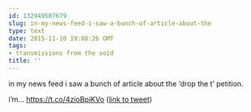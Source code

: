 ```yaml
---
id: 132949507679
slug: in-my-news-feed-i-saw-a-bunch-of-article-about-the
type: text
date: 2015-11-10 19:08:26 GMT
tags:
- transmissions from the void
title: ''
---
```

in my news feed i saw a bunch of article about the ‘drop the t’ petition.

i’m... https://t.co/4zioBpiKVo (<a href="http://twitter.com/mxbees/status/664154802197237764">link to tweet</a>)